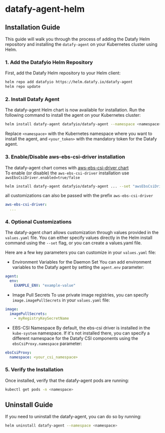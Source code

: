 # datafy-agent-helm

## Installation Guide

This guide will walk you through the process of adding the Datafy Helm repository and installing the `datafy-agent` on your Kubernetes cluster using Helm.

### **1. Add the Datafyio Helm Repository**

First, add the Datafy Helm repository to your Helm client:
```bash
helm repo add datafyio https://helm.datafy.io/datafy-agent
helm repo update
```

### **2. Install Datafy Agent**
The datafy-agent Helm chart is now available for installation. Run the following command to install the agent on your Kubernetes cluster:

```bash
helm install datafy-agent datafyio/datafy-agent --namespace <namespace> --create-namespace --set agent.token=<your_token> --set agent.image.tag=<image_tag>
```
Replace `<namespace>` with the Kubernetes namespace where you want to install the agent, and `<your_token>` with the mandatory token for the Datafy agent.

### **3. Enable/Disable aws-ebs-csi-driver installation**
The datafy-agent chart comes with [aws-ebs-csi-driver chart](https://github.com/kubernetes-sigs/aws-ebs-csi-driver/tree/master/charts/aws-ebs-csi-driver)  
To enable (or disable) the `aws-ebs-csi-driver` installation use `awsEbsCsiDriver.enabled=true/false`
```bash
helm install datafy-agent datafyio/datafy-agent ... --set "awsEbsCsiDriver.enabled=true/false"
```

all customizations can also be passed with the prefix `aws-ebs-csi-driver`
```yaml
aws-ebs-csi-driver:
  ...
```

### **4. Optional Customizations**
The datafy-agent chart allows customization through values provided in the `values.yaml` file. You can either specify values directly in the Helm install command using the `--set` flag, or you can create a values.yaml file.

Here are a few key parameters you can customize in your `values.yaml` file:

* Environment Variables for the Daemon Set
You can add environment variables to the Datafy agent by setting the `agent.env` parameter:
```yaml
agent:
  env:
    EXAMPLE_ENV: "example-value"
```

* Image Pull Secrets
To use private image registries, you can specify `image.imagePullSecrets` in your `values.yaml` file:
```yaml
image:
  imagePullSecrets:
    - myRegistryKeySecretName
```

* EBS-CSI Namespace
By default, the ebs-csi driver is installed in the `kube-system` namespace. If it's not installed there, you can specify a different namespace for the Datafy CSI components using the `ebsCsiProxy.namespace` parameter:
```yaml
ebsCsiProxy:
  namespace: <your_csi_namespace>  
```

### **5. Verify the Installation**
Once installed, verify that the datafy-agent pods are running:
```bash
kubectl get pods -n <namespace>
```

## Uninstall Guide
If you need to uninstall the datafy-agent, you can do so by running:
```bash
helm uninstall datafy-agent --namespace <namespace>
```
